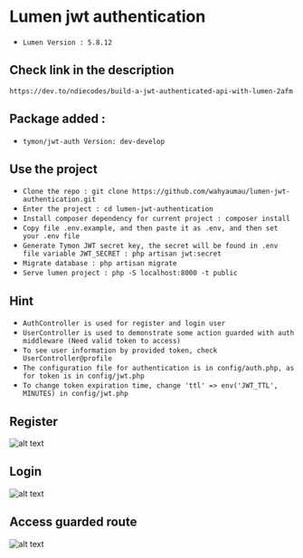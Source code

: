 # Lumen jwt authentication
-   `Lumen Version : 5.8.12`

## Check link in the description
`https://dev.to/ndiecodes/build-a-jwt-authenticated-api-with-lumen-2afm`

## Package added :
-   `tymon/jwt-auth Version: dev-develop`

## Use the project
-   `Clone the repo : git clone https://github.com/wahyaumau/lumen-jwt-authentication.git`
-   `Enter the project : cd lumen-jwt-authentication`
-   `Install composer dependency for current project : composer install`
-   `Copy file .env.example, and then paste it as .env, and then set your .env file`
-   `Generate Tymon JWT secret key, the secret will be found in .env file variable JWT_SECRET : php artisan jwt:secret`
-   `Migrate database : php artisan migrate`
-   `Serve lumen project : php -S localhost:8000 -t public`

## Hint
-   `AuthController is used for register and login user `
-   `UserController is used to demonstrate some action guarded with auth middleware (Need valid token to access) `
-   `To see user information by provided token, check UserController@profile`
-   `The configuration file for authentication is in config/auth.php, as for token is in config/jwt.php`
-   `To change token expiration time, change 'ttl' => env('JWT_TTL', MINUTES) in config/jwt.php`

## Register
![alt text](https://res.cloudinary.com/practicaldev/image/fetch/s--bDSm0Stf--/c_limit%2Cf_auto%2Cfl_progressive%2Cq_auto%2Cw_880/https://res.cloudinary.com/iamndie/image/upload/v1566663229/Screen_Shot_2019-08-24_at_4.34.01_PM_vnm7zv.png)

## Login
![alt text](https://res.cloudinary.com/practicaldev/image/fetch/s--rNSeRinR--/c_limit%2Cf_auto%2Cfl_progressive%2Cq_auto%2Cw_880/https://res.cloudinary.com/iamndie/image/upload/v1566672721/Screen_Shot_2019-08-24_at_7.51.18_PM_srhwrs.png)

## Access guarded route
![alt text](https://res.cloudinary.com/practicaldev/image/fetch/s--Y5N256_j--/c_limit%2Cf_auto%2Cfl_progressive%2Cq_auto%2Cw_880/https://res.cloudinary.com/iamndie/image/upload/v1566677009/Screen_Shot_2019-08-24_at_8.54.39_PM_vqr7bx.png)



